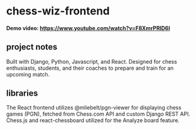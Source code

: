 # chess-wiz-frontend

#### Demo video: https://www.youtube.com/watch?v=F8XmrPRID6I

## project notes
Built with Django, Python, Javascript, and React. 
Designed for chess enthusiasts, students, and their coaches to prepare and train for an upcoming match.

## libraries
The React frontend utilizes @mliebelt/pgn-viewer for displaying chess games (PGN), fetched from Chess.com API and custom Django REST API.
Chess.js and react-chessboard utilized for the Analyze board feature.
